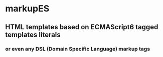 # markupES

## HTML templates based on ECMAScript6 tagged templates literals

### or even any DSL (Domain Specific Language) markup tags

